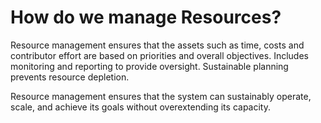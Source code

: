 # How do we manage Resources?

Resource management ensures that the assets such as time, costs and contributor effort are based on priorities and overall objectives. Includes monitoring and reporting to provide oversight. Sustainable planning prevents resource depletion.

Resource management ensures that the system can sustainably operate, scale, and achieve its goals without overextending its capacity.
